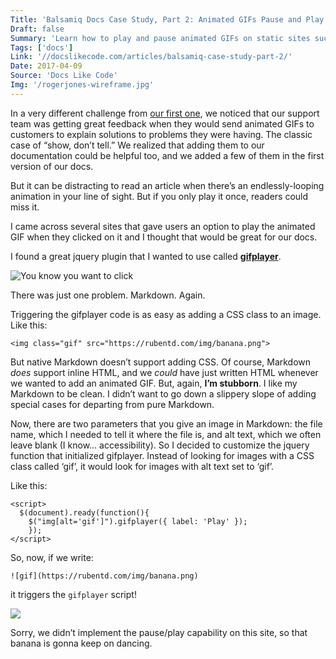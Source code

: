 ```yaml
---
Title: 'Balsamiq Docs Case Study, Part 2: Animated GIFs Pause and Play'
Draft: false
Summary: 'Learn how to play and pause animated GIFs on static sites such as Hugo on GitHub from Leon Barnard, Designer and Writer at Balsamiq.'
Tags: ['docs']
Link: '//docslikecode.com/articles/balsamiq-case-study-part-2/'
Date: 2017-04-09
Source: 'Docs Like Code'
Img: '/rogerjones-wireframe.jpg'
---
```


In a very different challenge from [our first one](../balsamiq-docs-case-study--part-1--multiple-product-versions), we noticed that our support team was getting great feedback when they would send animated GIFs to customers to explain solutions to problems they were having. The classic case of “show, don’t tell.” We realized that adding them to our documentation could be helpful too, and we added a few of them in the first version of our docs.

But it can be distracting to read an article when there’s an endlessly-looping animation in your line of sight. But if you only play it once, readers could miss it.

I came across several sites that gave users an option to play the animated GIF when they clicked on it and I thought that would be great for our docs.

I found a great jquery plugin that I wanted to use called [**gifplayer**](https://rubentd.com/gifplayer/).

![You know you want to click](/gifplayer.png)

There was just one problem. Markdown. Again.

Triggering the gifplayer code is as easy as adding a CSS class to an image. Like this:

    <img class="gif" src="https://rubentd.com/img/banana.png">
    

But native Markdown doesn’t support adding CSS. Of course, Markdown _does_ support inline HTML, and we _could_ have just written HTML whenever we wanted to add an animated GIF. But, again, **I’m stubborn**. I like my Markdown to be clean. I didn’t want to go down a slippery slope of adding special cases for departing from pure Markdown.

Now, there are two parameters that you give an image in Markdown: the file name, which I needed to tell it where the file is, and alt text, which we often leave blank (I know… accessibility). So I decided to customize the jquery function that initialized gifplayer. Instead of looking for images with a CSS class called ‘gif’, it would look for images with alt text set to ‘gif’.

Like this:

    <script>
      $(document).ready(function(){
        $("img[alt='gif']").gifplayer({ label: 'Play' });
    	});
    </script>
    

So, now, if we write:

    ![gif](https://rubentd.com/img/banana.png)
    

it triggers the `gifplayer` script!

![](/banadance.gif)

Sorry, we didn’t implement the pause/play capability on this site, so that banana is gonna keep on dancing.
